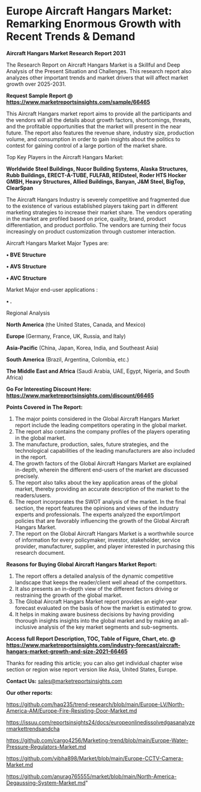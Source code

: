 # Europe Aircraft Hangars Market: Remarking Enormous Growth with Recent Trends & Demand

<strong>Aircraft Hangars Market Research Report 2031</strong>

The Research Report on Aircraft Hangars Market is a Skillful and Deep Analysis of the Present Situation and Challenges. This research report also analyzes other important trends and market drivers that will affect market growth over 2025-2031.

<strong>Request Sample Report @ <a href=https://www.marketreportsinsights.com/sample/66465>https://www.marketreportsinsights.com/sample/66465</a></strong>

This Aircraft Hangars market report aims to provide all the participants and the vendors will all the details about growth factors, shortcomings, threats, and the profitable opportunities that the market will present in the near future. The report also features the revenue share, industry size, production volume, and consumption in order to gain insights about the politics to contest for gaining control of a large portion of the market share.

Top Key Players in the Aircraft Hangars Market:

<strong>Worldwide Steel Buildings, Nucor Building Systems, Alaska Structures, Rubb Buildings, ERECT-A-TUBE, FULFAB, REIDsteel, Roder HTS Hocker GMBH, Heavy Structures, Allied Buildings, Banyan, J&M Steel, BigTop, ClearSpan</strong>

The Aircraft Hangars Industry is severely competitive and fragmented due to the existence of various established players taking part in different marketing strategies to increase their market share. The vendors operating in the market are profiled based on price, quality, brand, product differentiation, and product portfolio. The vendors are turning their focus increasingly on product customization through customer interaction.

Aircraft Hangars Market Major Types are:

<strong>• BVE Structure

• AVS Structure

• AVC Structure</strong>

Market Major end-user applications :

<strong>• .</strong>

Regional Analysis

</u><strong><b>North America</b></strong> (the United States, Canada, and Mexico)

<strong><b>Europe </b></strong>(Germany, France, UK, Russia, and Italy)

<strong><b>Asia-Pacific</b></strong> (China, Japan, Korea, India, and Southeast Asia)

<strong><b>South America</b></strong> (Brazil, Argentina, Colombia, etc.)

<strong><b>The Middle East and Africa</b></strong> (Saudi Arabia, UAE, Egypt, Nigeria, and South Africa)

<strong>Go For Interesting Discount Here: <a href=https://www.marketreportsinsights.com/discount/66465>https://www.marketreportsinsights.com/discount/66465</a></strong>

<strong>Points Covered in The Report:</strong>
<ol>
  <li>The major points considered in the Global Aircraft Hangars Market report include the leading competitors operating in the global market.</li>
  <li>The report also contains the company profiles of the players operating in the global market.</li>
  <li>The manufacture, production, sales, future strategies, and the technological capabilities of the leading manufacturers are also included in the report.</li>
  <li>The growth factors of the Global Aircraft Hangars Market are explained in-depth, wherein the different end-users of the market are discussed precisely.</li>
  <li>The report also talks about the key application areas of the global market, thereby providing an accurate description of the market to the readers/users.</li>
  <li>The report incorporates the SWOT analysis of the market. In the final section, the report features the opinions and views of the industry experts and professionals. The experts analyzed the export/import policies that are favorably influencing the growth of the Global Aircraft Hangars Market.</li>
  <li>The report on the Global Aircraft Hangars Market is a worthwhile source of information for every policymaker, investor, stakeholder, service provider, manufacturer, supplier, and player interested in purchasing this research document.</li>
</ol>
<strong>Reasons for Buying Global Aircraft Hangars Market Report:</strong>

<ol>
  <li>The report offers a detailed analysis of the dynamic competitive landscape that keeps the reader/client well ahead of the competitors.</li>
  <li>It also presents an in-depth view of the different factors driving or restraining the growth of the global market.</li>
  <li>The Global Aircraft Hangars Market report provides an eight-year forecast evaluated on the basis of how the market is estimated to grow.</li>
  <li>It helps in making aware business decisions by having providing thorough insights insights into the global market and by making an all-inclusive analysis of the key market segments and sub-segments.</li>
</ol>
<strong>Access full Report Description, TOC, Table of Figure, Chart, etc. @ <a href=https://www.marketreportsinsights.com/industry-forecast/aircraft-hangars-market-growth-and-size-2021-66465>https://www.marketreportsinsights.com/industry-forecast/aircraft-hangars-market-growth-and-size-2021-66465</a></strong>


Thanks for reading this article; you can also get individual chapter wise section or region wise report version like Asia, United States, Europe.

<strong>Contact Us:</strong>
sales@marketreportsinsights.com

<strong>Our other reports:</strong>

<a href=https://github.com/haq235/trend-research/blob/main/Europe-LV/North-America-AM/Europe-Fire-Resisting-Door-Market.md>https://github.com/haq235/trend-research/blob/main/Europe-LV/North-America-AM/Europe-Fire-Resisting-Door-Market.md</a>

<a href=https://issuu.com/reportsinsights24/docs/europeonlinedissolvedgasanalyzermarkettrendsandcha>https://issuu.com/reportsinsights24/docs/europeonlinedissolvedgasanalyzermarkettrendsandcha</a>

<a href=https://github.com/cargo4256/Marketing-trend/blob/main/Europe-Water-Pressure-Regulators-Market.md>https://github.com/cargo4256/Marketing-trend/blob/main/Europe-Water-Pressure-Regulators-Market.md</a>

<a href=https://github.com/vibha898/Market/blob/main/Europe-CCTV-Camera-Market.md>https://github.com/vibha898/Market/blob/main/Europe-CCTV-Camera-Market.md</a>

<a href=https://github.com/anurag765555/market/blob/main/North-America-Degaussing-System-Market.md>https://github.com/anurag765555/market/blob/main/North-America-Degaussing-System-Market.md</a>"
